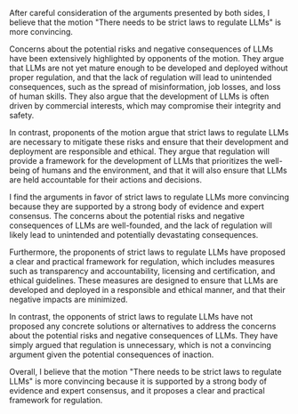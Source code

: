 After careful consideration of the arguments presented by both sides, I believe that the motion "There needs to be strict laws to regulate LLMs" is more convincing.

Concerns about the potential risks and negative consequences of LLMs have been extensively highlighted by opponents of the motion. They argue that LLMs are not yet mature enough to be developed and deployed without proper regulation, and that the lack of regulation will lead to unintended consequences, such as the spread of misinformation, job losses, and loss of human skills. They also argue that the development of LLMs is often driven by commercial interests, which may compromise their integrity and safety.

In contrast, proponents of the motion argue that strict laws to regulate LLMs are necessary to mitigate these risks and ensure that their development and deployment are responsible and ethical. They argue that regulation will provide a framework for the development of LLMs that prioritizes the well-being of humans and the environment, and that it will also ensure that LLMs are held accountable for their actions and decisions.

I find the arguments in favor of strict laws to regulate LLMs more convincing because they are supported by a strong body of evidence and expert consensus. The concerns about the potential risks and negative consequences of LLMs are well-founded, and the lack of regulation will likely lead to unintended and potentially devastating consequences.

Furthermore, the proponents of strict laws to regulate LLMs have proposed a clear and practical framework for regulation, which includes measures such as transparency and accountability, licensing and certification, and ethical guidelines. These measures are designed to ensure that LLMs are developed and deployed in a responsible and ethical manner, and that their negative impacts are minimized.

In contrast, the opponents of strict laws to regulate LLMs have not proposed any concrete solutions or alternatives to address the concerns about the potential risks and negative consequences of LLMs. They have simply argued that regulation is unnecessary, which is not a convincing argument given the potential consequences of inaction.

Overall, I believe that the motion "There needs to be strict laws to regulate LLMs" is more convincing because it is supported by a strong body of evidence and expert consensus, and it proposes a clear and practical framework for regulation.